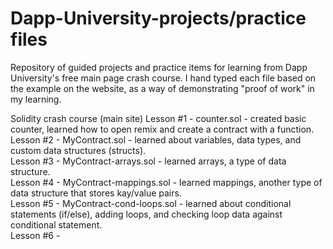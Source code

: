 # Dapp-University-projects/practice files
Repository of guided projects and practice items for learning from Dapp University's free main page crash course.  I hand typed each file based on the example on the website, as a way of demonstrating "proof of work" in my learning.  

Solidity crash course (main site)
Lesson #1 - counter.sol - created basic counter, learned how to open remix and create a contract with a function.
<br />
Lesson #2 - MyContract.sol - learned about variables, data types, and custom data structures (structs).
<br />
Lesson #3 - MyContract-arrays.sol - learned arrays, a type of data structure.
<br />
Lesson #4 - MyContract-mappings.sol - learned mappings, another type of data structure that stores kay/value pairs.
<br />
Lesson #5 - MyContract-cond-loops.sol - learned about conditional statements (if/else), adding loops, and checking loop data against conditional statement.
<br />
Lesson #6 - 

